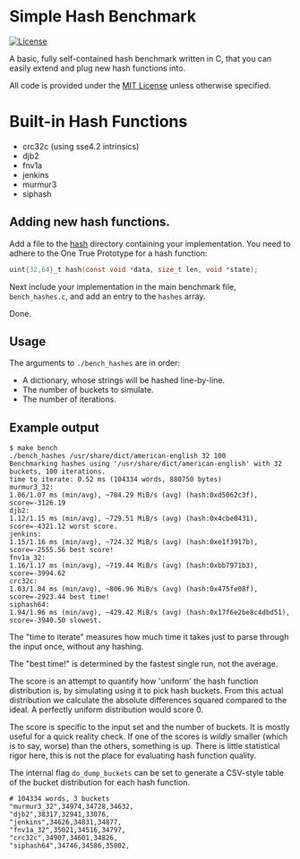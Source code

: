 
# Simple Hash Benchmark

[![License](https://img.shields.io/github/license/eloj/hashbench)](LICENSE)

A basic, fully self-contained hash benchmark written in C, that you can easily extend and plug new hash functions into.

All code is provided under the [MIT License](LICENSE) unless otherwise specified.

# Built-in Hash Functions

* crc32c (using sse4.2 intrinsics)
* djb2
* fnv1a
* jenkins
* murmur3
* siphash

## Adding new hash functions.

Add a file to the [hash](hash) directory containing your implementation. You need to adhere to the One True Prototype for a hash function:

```c
uint{32,64}_t hash(const void *data, size_t len, void *state);
```

Next include your implementation in the main benchmark file, `bench_hashes.c`, and add an entry to the `hashes` array.

Done.

## Usage

The arguments to `./bench_hashes` are in order:

* A dictionary, whose strings will be hashed line-by-line.
* The number of buckets to simulate.
* The number of iterations.

## Example output

```console
$ make bench
./bench_hashes /usr/share/dict/american-english 32 100
Benchmarking hashes using '/usr/share/dict/american-english' with 32 buckets, 100 iterations.
time to iterate: 0.52 ms (104334 words, 880750 bytes)
murmur3_32:
1.06/1.07 ms (min/avg), ~784.29 MiB/s (avg) (hash:0xd5062c3f), score=-3126.19
djb2:
1.12/1.15 ms (min/avg), ~729.51 MiB/s (avg) (hash:0x4cbe0431), score=-4321.12 worst score.
jenkins:
1.15/1.16 ms (min/avg), ~724.32 MiB/s (avg) (hash:0xe1f3917b), score=-2555.56 best score!
fnv1a_32:
1.16/1.17 ms (min/avg), ~719.44 MiB/s (avg) (hash:0xbb7971b3), score=-3994.62
crc32c:
1.03/1.04 ms (min/avg), ~806.96 MiB/s (avg) (hash:0x475fe08f), score=-2923.44 best time!
siphash64:
1.94/1.96 ms (min/avg), ~429.42 MiB/s (avg) (hash:0x17f6e2be8c4dbd51), score=-3940.50 slowest.
```

The "time to iterate" measures how much time it takes just to parse through the input once, without any hashing.

The "best time!" is determined by the fastest single run, not the average.

The score is an attempt to quantify how 'uniform' the hash function distribution is, by simulating using it to pick hash buckets.
From this actual distribution we calculate the absolute differences squared compared to the ideal. A perfectly uniform distribution
would score 0.

The score is specific to the input set and the number of buckets.
It is mostly useful for a quick reality check. If one of the scores is _wildly_ smaller (which is to say, worse) than the others,
something is up. There is little statistical rigor here, this is not the place for evaluating hash function quality.

The internal flag `do_dump_buckets` can be set to generate a CSV-style table of the bucket distribution for each hash function.

```csv
# 104334 words, 3 buckets
"murmur3_32",34974,34728,34632,
"djb2",38317,32941,33076,
"jenkins",34626,34831,34877,
"fnv1a_32",35021,34516,34797,
"crc32c",34907,34601,34826,
"siphash64",34746,34586,35002,
```
